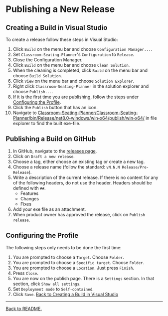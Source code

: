 # Publishing a New Release

## Creating a Build in Visual Studio

To create a release follow these steps in Visual Studio:

1. Click `Build` on the menu bar and choose `Configuration Manager...`.
2. Set `Classroom-Seating-Planner`'s `Configuration` to `Release`.
3. Close the Configuration Manager.
4. Click `Build` on the menu bar and choose `Clean Solution`.
5. When the cleaning is completed, click `Build` on the menu bar and choose `Build Solution`.
6. Click `View` on the menu bar and choose `Solution Explorer`.
7. Right click `Classroom-Seating-Planner` in the solution explorer and choose `Publish...`.
8. If it is the first time you are publishing, follow the steps under [Configuring the Profile](#configuring-the-profile).
9. Click the `Publish` button that has an icon.
10. Navigate to [Classroom-Seating-Planner/Classroom-Seating-Planner/bin/Release/net8.0-windows/win-x64/publish/win-x64/](../Classroom-Seating-Planner/Classroom-Seating-Planner/bin/Release/net8.0-windows/win-x64/publish/win-x64/) in file explorer to find the built exe-file.

## Publishing a Build on GitHub

1. In GitHub, navigate to the [releases page](https://github.com/NTIG-Uppsala/Classroom-Seating-Planner/releases).
2. Click on `Draft a new release`.
3. Choose a tag, either choose an existing tag or create a new tag.
4. Choose a release name (follow the standard: `vN.N.N Release/Pre-Release`).
5. Write a description of the current release. If there is no content for any of the following headers, do not use the header. Headers should be defined with `##`.
    - Features
    - Changes
    - Fixes
6. Add your exe file as an attachment.
7. When product owner has approved the release, click on `Publish release`.

## Configuring the Profile

The following steps only needs to be done the first time:

1. You are prompted to choose a `Target`. Choose `Folder`.
2. You are prompted to choose a `Specific target`. Choose `Folder`.
3. You are prompted to choose a `Location`. Just press `Finish`.
4. Press `Close`.
5. You are now on the publish page. There is a `Settings` section. In that section, click `Show all settings`.
6. Set `Deployment mode` to `Self-contained`.
7. Click `Save`.
   [Back to Creating a Build in Visual Studio](#creating-a-build-in-visual-studio)

---

[Back to README.](../README.md)

